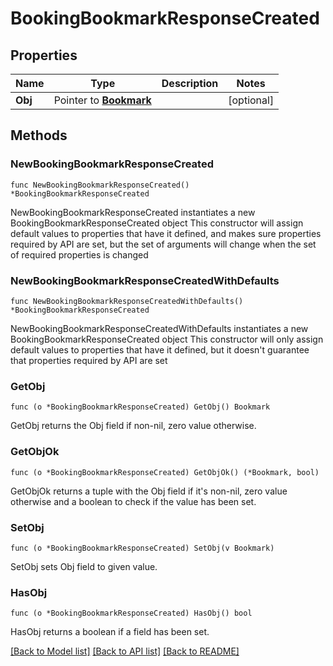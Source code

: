 # BookingBookmarkResponseCreated

## Properties

Name | Type | Description | Notes
------------ | ------------- | ------------- | -------------
**Obj** | Pointer to [**Bookmark**](Bookmark.md) |  | [optional] 

## Methods

### NewBookingBookmarkResponseCreated

`func NewBookingBookmarkResponseCreated() *BookingBookmarkResponseCreated`

NewBookingBookmarkResponseCreated instantiates a new BookingBookmarkResponseCreated object
This constructor will assign default values to properties that have it defined,
and makes sure properties required by API are set, but the set of arguments
will change when the set of required properties is changed

### NewBookingBookmarkResponseCreatedWithDefaults

`func NewBookingBookmarkResponseCreatedWithDefaults() *BookingBookmarkResponseCreated`

NewBookingBookmarkResponseCreatedWithDefaults instantiates a new BookingBookmarkResponseCreated object
This constructor will only assign default values to properties that have it defined,
but it doesn't guarantee that properties required by API are set

### GetObj

`func (o *BookingBookmarkResponseCreated) GetObj() Bookmark`

GetObj returns the Obj field if non-nil, zero value otherwise.

### GetObjOk

`func (o *BookingBookmarkResponseCreated) GetObjOk() (*Bookmark, bool)`

GetObjOk returns a tuple with the Obj field if it's non-nil, zero value otherwise
and a boolean to check if the value has been set.

### SetObj

`func (o *BookingBookmarkResponseCreated) SetObj(v Bookmark)`

SetObj sets Obj field to given value.

### HasObj

`func (o *BookingBookmarkResponseCreated) HasObj() bool`

HasObj returns a boolean if a field has been set.


[[Back to Model list]](../README.md#documentation-for-models) [[Back to API list]](../README.md#documentation-for-api-endpoints) [[Back to README]](../README.md)


